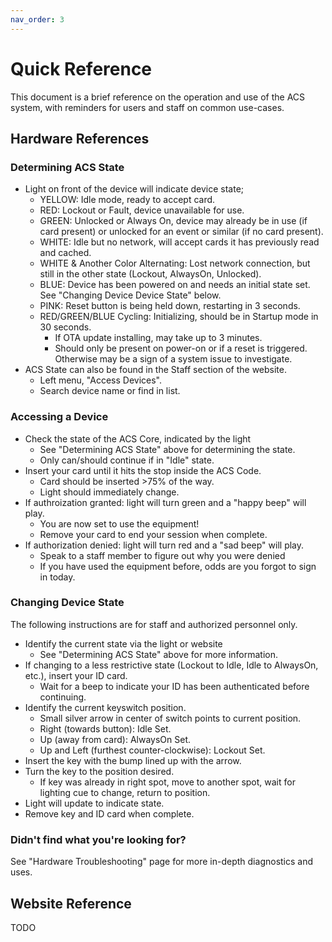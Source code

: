 ```yaml
---
nav_order: 3
---
```


# Quick Reference

This document is a brief reference on the operation and use of the ACS system, with reminders for users and staff on common use-cases.

## Hardware References

### Determining ACS State
* Light on front of the device will indicate device state;
  * YELLOW: Idle mode, ready to accept card.
  * RED: Lockout or Fault, device unavailable for use.
  * GREEN: Unlocked or Always On, device may already be in use (if card present) or unlocked for an event or similar (if no card present).
  * WHITE: Idle but no network, will accept cards it has previously read and cached.
  * WHITE & Another Color Alternating: Lost network connection, but still in the other state (Lockout, AlwaysOn, Unlocked).
  * BLUE: Device has been powered on and needs an initial state set. See "Changing Device Device State" below.
  * PINK: Reset button is being held down, restarting in 3 seconds.
  * RED/GREEN/BLUE Cycling: Initializing, should be in Startup mode in 30 seconds.
    * If OTA update installing, may take up to 3 minutes.
    * Should only be present on power-on or if a reset is triggered. Otherwise may be a sign of a system issue to investigate.
* ACS State can also be found in the Staff section of the website.
  * Left menu, "Access Devices".
  * Search device name or find in list.

### Accessing a Device

* Check the state of the ACS Core, indicated by the light  
  * See "Determining ACS State" above for determining the state.
  * Only can/should continue if in "Idle" state.
* Insert your card until it hits the stop inside the ACS Code.
  * Card should be inserted >75% of the way.
  * Light should immediately change.
* If authroization granted: light will turn green and a "happy beep" will play.
  * You are now set to use the equipment!
  * Remove your card to end your session when complete.
* If authorization denied: light will turn red and a "sad beep" will play.
  * Speak to a staff member to figure out why you were denied
  * If you have used the equipment before, odds are you forgot to sign in today.

### Changing Device State

The following instructions are for staff and authorized personnel only.
* Identify the current state via the light or website
  * See "Determining ACS State" above for more information.
* If changing to a less restrictive state (Lockout to Idle, Idle to AlwaysOn, etc.), insert your ID card.
  * Wait for a beep to indicate your ID has been authenticated before continuing.
* Identify the current keyswitch position.
  * Small silver arrow in center of switch points to current position.
  * Right (towards button): Idle Set.
  * Up (away from card): AlwaysOn Set.
  * Up and Left (furthest counter-clockwise): Lockout Set.
* Insert the key with the bump lined up with the arrow.
* Turn the key to the position desired.
  * If key was already in right spot, move to another spot, wait for lighting cue to change, return to position.
* Light will update to indicate state.
* Remove key and ID card when complete.

### Didn't find what you're looking for?
See "Hardware Troubleshooting" page for more in-depth diagnostics and uses.

## Website Reference

TODO
